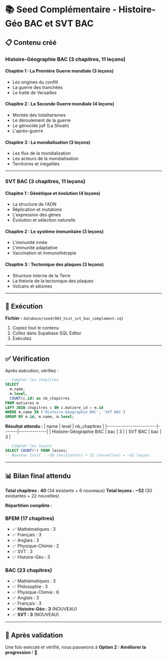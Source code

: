 # 📚 Seed Complémentaire - Histoire-Géo BAC et SVT BAC

## 📋 Contenu créé

### Histoire-Géographie BAC (3 chapitres, 11 leçons)

#### Chapitre 1 : La Première Guerre mondiale (3 leçons)
- Les origines du conflit
- La guerre des tranchées
- Le traité de Versailles

#### Chapitre 2 : La Seconde Guerre mondiale (4 leçons)
- Montée des totalitarismes
- Le déroulement de la guerre
- Le génocide juif (La Shoah)
- L'après-guerre

#### Chapitre 3 : La mondialisation (3 leçons)
- Les flux de la mondialisation
- Les acteurs de la mondialisation
- Territoires et inégalités

---

### SVT BAC (3 chapitres, 11 leçons)

#### Chapitre 1 : Génétique et évolution (4 leçons)
- La structure de l'ADN
- Réplication et mutations
- L'expression des gènes
- Évolution et sélection naturelle

#### Chapitre 2 : Le système immunitaire (3 leçons)
- L'immunité innée
- L'immunité adaptative
- Vaccination et immunothérapie

#### Chapitre 3 : Tectonique des plaques (3 leçons)
- Structure interne de la Terre
- La théorie de la tectonique des plaques
- Volcans et séismes

---

## 🚀 Exécution

**Fichier :** `database/seed/003_hist_svt_bac_complement.sql`

1. Copiez tout le contenu
2. Collez dans Supabase SQL Editor
3. Exécutez

---

## ✅ Vérification

Après exécution, vérifiez :

```sql
-- Compter les chapitres
SELECT 
  m.name,
  m.level,
  COUNT(c.id) as nb_chapitres
FROM matieres m
LEFT JOIN chapitres c ON c.matiere_id = m.id
WHERE m.name IN ('Histoire-Géographie BAC', 'SVT BAC')
GROUP BY m.id, m.name, m.level;
```

**Résultat attendu :**
| name                    | level | nb_chapitres |
|-------------------------|-------|--------------|
| Histoire-Géographie BAC | bac   | 3            |
| SVT BAC                 | bac   | 3            |

```sql
-- Compter les leçons
SELECT COUNT(*) FROM lecons;
-- Nouveau total : ~30 (existantes) + 22 (nouvelles) = ~52 leçons
```

---

## 📊 Bilan final attendu

**Total chapitres : 40** (34 existants + 6 nouveaux)
**Total leçons : ~52** (30 existantes + 22 nouvelles)

**Répartition complète :**

### BFEM (17 chapitres)
- ✅ Mathématiques : 3
- ✅ Français : 3
- ✅ Anglais : 3
- ✅ Physique-Chimie : 2
- ✅ SVT : 3
- ✅ Histoire-Géo : 3

### BAC (23 chapitres)
- ✅ Mathématiques : 3
- ✅ Philosophie : 3
- ✅ Physique-Chimie : 6
- ✅ Anglais : 3
- ✅ Français : 3
- ✅ **Histoire-Géo : 3** (NOUVEAU)
- ✅ **SVT : 3** (NOUVEAU)

---

## 🎯 Après validation

Une fois exécuté et vérifié, nous passerons à **Option 2 : Améliorer la progression** ! 🚀
